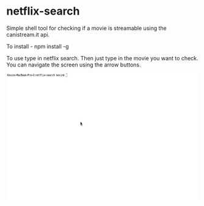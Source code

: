 # netflix-search
Simple shell tool for checking if a movie is streamable using the canistream.it api.


To install - npm install -g

To use type in netflix search. Then just type in the movie you want to check.
You can navigate the screen using the arrow buttons.


![alt tag](https://raw.githubusercontent.com/farrelke/netflix-search/master/screencast.gif)